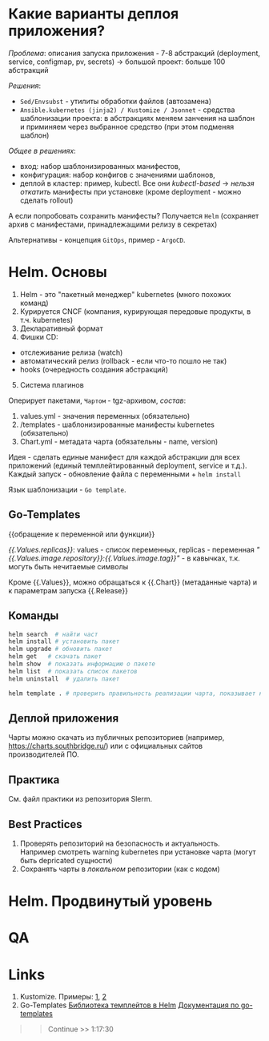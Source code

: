 # Какие варианты деплоя приложения?

*Проблема*: описания запуска приложения - 7-8 абстракций (deployment, service, configmap, pv, secrets) -> большой проект: больше 100 абстракций

*Решения*:
- `Sed/Envsubst` - утилиты обработки файлов (автозамена)
- `Ansible.kubernetes (jinja2) / Kustomize / Jsonnet` - средства шаблонизации проекта: в абстракциях меняем занчения на шаблон и приминяем через выбранное средство (при этом подменяя шаблон)

*Общее в решениях*:
- вход: набор шаблонизированных манифестов,
- конфигурация: набор конфигов с значениями шаблонов,
- деплой в кластер: пример, kubectl. 
Все они *kubectl-based* -> *нельзя откатить* манифесты при установке (кроме deployment - можно сделать rollout)

А если попробовать сохранить манифесты? Получается `Helm` (сохраняет архив с манифестами, принадлежащими релизу в секретах)

Альтернативы - концепция `GitOps`, пример - `ArgoCD`.

# Helm. Основы

1. Helm - это "пакетный менеджер" kubernetes (много похожих команд)
2. Курируется CNCF (компания, курирующая передовые продукты, в т.ч. kubernetes)
3. Декларативный формат
4. Фишки CD:
- отслеживание релиза (watch)
- автоматический релиз (rollback - если что-то пошло не так)
- hooks (очередность создания абстракций)
5. Система плагинов

Оперирует пакетами, `Чартом` - tgz-архивом, *состав*:
1. values.yml - значения переменных (обязательно)
2. /templates - шаблонизированные манифесты kubernetes (обязательно)
3. Chart.yml - метадата чарта (обязательны - name, version)

Идея - сделать единые манифест для каждой абстракции для всех приложений (единый темплейтированный deployment, service и т.д.). Каждый запуск - обновление файла с переменными + `helm install`

Язык шаблонизации - `Go template`. 

## Go-Templates

{{обращение к переменной или функции}}

_{{.Values.replicas}}_: values - список переменных, replicas - переменная
_"{{.Values.image.repository}}:{{.Values.image.tag}}"_ - в кавычках, т.к. могуть быть нечитаемые символы

Кроме {{.Values}}, можно обращаться к {{.Chart}} (метаданные чарта) и к параметрам запуска {{.Release}}

## Команды

```bash
helm search  # найти част
helm install # установить пакет
helm upgrade # обновить пакет
helm get   # скачать пакет
helm show  # показать информацию о пакете
helm list  # показать список пакетов
helm uninstall  # удалить пакет

helm template . # проверить правильность реализации чарта, показывает как шаблоны "поедут" в kubernrtes (. - находимся в директории чарта)
```

## Деплой приложения

Чарты можно скачать из публичных репозиториев (например, https://charts.southbridge.ru/) или с официальных сайтов производителей ПО. 

## Практика

См. файл практики из репозитория Slerm. 

## Best Practices

1. Проверять репозиторий на безопасность и актуальность. \
Например смотреть warning kubernetes при установке чарта (могут быть depricated сущности)
2. Сохранять чарты в _локальном_ репозитории (как с кодом)


# Helm. Продвинутый уровень

# QA

# Links
1. Kustomize.
Примеры: [1](https://github.com/codefresh-contrib/kustomize-sample-app), [2](https://github.com/codefresh-contrib/kustomize-sample-app)
2. Go-Templates
[Библиотека темплейтов в Helm](https://masterminds.github.io/sprig/)
[Документация по go-templates](https://pkg.go.dev/text/template)


>> Continue >> 1:17:30